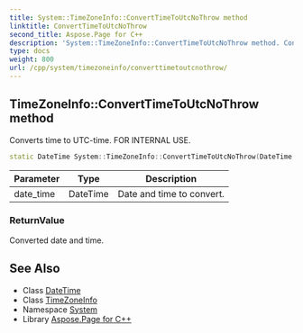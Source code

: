 ```yaml
---
title: System::TimeZoneInfo::ConvertTimeToUtcNoThrow method
linktitle: ConvertTimeToUtcNoThrow
second_title: Aspose.Page for C++
description: 'System::TimeZoneInfo::ConvertTimeToUtcNoThrow method. Converts time to UTC-time. FOR INTERNAL USE in C++.'
type: docs
weight: 800
url: /cpp/system/timezoneinfo/converttimetoutcnothrow/
---
```

## TimeZoneInfo::ConvertTimeToUtcNoThrow method


Converts time to UTC-time. FOR INTERNAL USE.

```cpp
static DateTime System::TimeZoneInfo::ConvertTimeToUtcNoThrow(DateTime date_time)
```


| Parameter | Type | Description |
| --- | --- | --- |
| date_time | DateTime | Date and time to convert. |

### ReturnValue

Converted date and time.

## See Also

* Class [DateTime](../../datetime/)
* Class [TimeZoneInfo](../)
* Namespace [System](../../)
* Library [Aspose.Page for C++](../../../)
